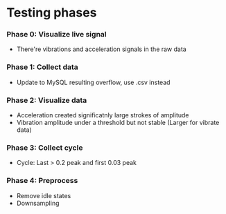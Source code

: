 # Testing phases

### Phase 0: Visualize live signal
- There're vibrations and acceleration signals in the raw data

### Phase 1: Collect data
- Update to MySQL resulting overflow, use .csv instead

### Phase 2: Visualize data
- Acceleration created significatnly large strokes of amplitude
- Vibration amplitude under a threshold but not stable (Larger for vibrate data)

### Phase 3: Collect cycle
- Cycle: Last > 0.2 peak and first 0.03 peak

### Phase 4: Preprocess
- Remove idle states
- Downsampling